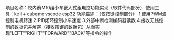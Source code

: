 项目名称：校内赛M10组小车嵌入式组电控功能实现（软件代码部分）
使用工具：keil + cubemx  vscode  esp32
功能描述：（仅按键控制部分）
1.使用PWM波控制电机转速
2.PID闭环控制小车速度
3.外部中断检测编码器读数
4.接收无线控制的数据包并解包（接收按键的数据包）从而实现"LEFT""RIGHT""FORWARD""BACK"等指令的操作